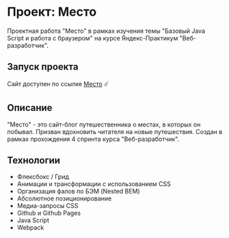 # Проект: Место

Проектная работа "Место" в рамках изучения темы "Базовый Java Script и работа с браузером" на курсе Яндекс-Практикум "Веб-разработчик".

## Запуск проекта

Сайт доступен по ссылке [Место](https://ykuptsova.github.io/mesto/) ☄️

## Описание

"Место" - это сайт-блог путешественника о местах, в которых он побывал. Призван вдохновить читателя на новые путешествия. Создан в рамках прохождения 4 спринта курса "Веб-разработчик".

## Технологии

- Флексбокс / Грид
- Анимации и трансформации с использованием CSS
- Организация фалов по БЭМ (Nested BEM)
- Абсолютное позиционирование
- Медиа-запросы CSS
- Github и Github Pages
- Java Script
- Webpack
